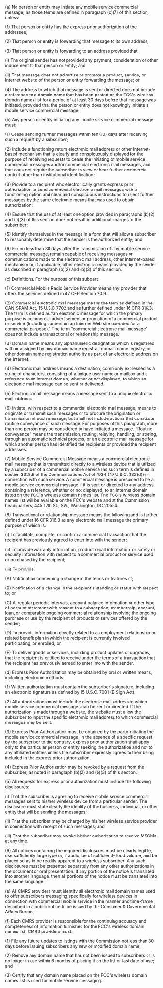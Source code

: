 (a) No person or entity may initiate any mobile service commercial message, as those terms are defined in paragraph (c)(7) of this section, unless:

(1) That person or entity has the express prior authorization of the addressee;

(2) That person or entity is forwarding that message to its own address;

(3) That person or entity is forwarding to an address provided that

(i) The original sender has not provided any payment, consideration or other inducement to that person or entity; and

(ii) That message does not advertise or promote a product, service, or Internet website of the person or entity forwarding the message; or

(4) The address to which that message is sent or directed does not include a reference to a domain name that has been posted on the FCC's wireless domain names list for a period of at least 30 days before that message was initiated, provided that the person or entity does not knowingly initiate a mobile service commercial message.

(b) Any person or entity initiating any mobile service commercial message must:

(1) Cease sending further messages within ten (10) days after receiving such a request by a subscriber;

(2) Include a functioning return electronic mail address or other Internet-based mechanism that is clearly and conspicuously displayed for the purpose of receiving requests to cease the initiating of mobile service commercial messages and/or commercial electronic mail messages, and that does not require the subscriber to view or hear further commercial content other than institutional identification;

(3) Provide to a recipient who electronically grants express prior authorization to send commercial electronic mail messages with a functioning option and clear and conspicuous instructions to reject further messages by the same electronic means that was used to obtain authorization;

(4) Ensure that the use of at least one option provided in paragraphs (b)(2) and (b)(3) of this section does not result in additional charges to the subscriber;

(5) Identify themselves in the message in a form that will allow a subscriber to reasonably determine that the sender is the authorized entity; and

(6) For no less than 30 days after the transmission of any mobile service commercial message, remain capable of receiving messages or communications made to the electronic mail address, other Internet-based mechanism or, if applicable, other electronic means provided by the sender as described in paragraph (b)(2) and (b)(3) of this section.

(c) Definitions. For the purpose of this subpart:

(1) Commercial Mobile Radio Service Provider means any provider that offers the services defined in 47 CFR Section 20.9.

(2) Commercial electronic mail message means the term as defined in the CAN-SPAM Act, 15 U.S.C 7702 and as further defined under 16 CFR 316.3. The term is defined as “an electronic message for which the primary purpose is commercial advertisement or promotion of a commercial product or service (including content on an Internet Web site operated for a commercial purpose).” The term “commercial electronic mail message” does not include a transactional or relationship message.

(3) Domain name means any alphanumeric designation which is registered with or assigned by any domain name registrar, domain name registry, or other domain name registration authority as part of an electronic address on the Internet.

(4) Electronic mail address means a destination, commonly expressed as a string of characters, consisting of a unique user name or mailbox and a reference to an Internet domain, whether or not displayed, to which an electronic mail message can be sent or delivered.

(5) Electronic mail message means a message sent to a unique electronic mail address.

(6) Initiate, with respect to a commercial electronic mail message, means to originate or transmit such messages or to procure the origination or transmission of such message, but shall not include actions that constitute routine conveyance of such message. For purposes of this paragraph, more than one person may be considered to have initiated a message. “Routine conveyance” means the transmission, routing, relaying, handling, or storing, through an automatic technical process, or an electronic mail message for which another person has identified the recipients or provided the recipient addresses.

(7) Mobile Service Commercial Message means a commercial electronic mail message that is transmitted directly to a wireless device that is utilized by a subscriber of a commercial mobile service (as such term is defined in section 332(d) of the Communications Act of 1934 (47 U.S.C. 332(d)) in connection with such service. A commercial message is presumed to be a mobile service commercial message if it is sent or directed to any address containing a reference, whether or not displayed, to an Internet domain listed on the FCC's wireless domain names list. The FCC's wireless domain names list will be available on the FCC's website and at the Commission headquarters, 445 12th St., SW., Washington, DC 20554.

(8) Transactional or relationship message means the following and is further defined under 16 CFR 316.3 as any electronic mail message the primary purpose of which is:

(i) To facilitate, complete, or confirm a commercial transaction that the recipient has previously agreed to enter into with the sender;

(ii) To provide warranty information, product recall information, or safety or security information with respect to a commercial product or service used or purchased by the recipient;

(iii) To provide:

(A) Notification concerning a change in the terms or features of;

(B) Notification of a change in the recipient's standing or status with respect to; or

(C) At regular periodic intervals, account balance information or other type of account statement with respect to a subscription, membership, account, loan, or comparable ongoing commercial relationship involving the ongoing purchase or use by the recipient of products or services offered by the sender;

(D) To provide information directly related to an employment relationship or related benefit plan in which the recipient is currently involved, participating, or enrolled; or

(E) To deliver goods or services, including product updates or upgrades, that the recipient is entitled to receive under the terms of a transaction that the recipient has previously agreed to enter into with the sender.

(d) Express Prior Authorization may be obtained by oral or written means, including electronic methods.

(1) Written authorization must contain the subscriber's signature, including an electronic signature as defined by 15 U.S.C. 7001 (E-Sign Act).

(2) All authorizations must include the electronic mail address to which mobile service commercial messages can be sent or directed. If the authorization is made through a website, the website must allow the subscriber to input the specific electronic mail address to which commercial messages may be sent.

(3) Express Prior Authorization must be obtained by the party initiating the mobile service commercial message. In the absence of a specific request by the subscriber to the contrary, express prior authorization shall apply only to the particular person or entity seeking the authorization and not to any affiliated entities unless the subscriber expressly agrees to their being included in the express prior authorization.

(4) Express Prior Authorization may be revoked by a request from the subscriber, as noted in paragraph (b)(2) and (b)(3) of this section.

(5) All requests for express prior authorization must include the following disclosures:

(i) That the subscriber is agreeing to receive mobile service commercial messages sent to his/her wireless device from a particular sender. The disclosure must state clearly the identity of the business, individual, or other entity that will be sending the messages;

(ii) That the subscriber may be charged by his/her wireless service provider in connection with receipt of such messages; and

(iii) That the subscriber may revoke his/her authorization to receive MSCMs at any time.

(6) All notices containing the required disclosures must be clearly legible, use sufficiently large type or, if audio, be of sufficiently loud volume, and be placed so as to be readily apparent to a wireless subscriber. Any such disclosures must be presented separately from any other authorizations in the document or oral presentation. If any portion of the notice is translated into another language, then all portions of the notice must be translated into the same language.

(e) All CMRS providers must identify all electronic mail domain names used to offer subscribers messaging specifically for wireless devices in connection with commercial mobile service in the manner and time-frame described in a public notice to be issued by the Consumer & Governmental Affairs Bureau.

(f) Each CMRS provider is responsible for the continuing accuracy and completeness of information furnished for the FCC's wireless domain names list. CMRS providers must:

(1) File any future updates to listings with the Commission not less than 30 days before issuing subscribers any new or modified domain name;

(2) Remove any domain name that has not been issued to subscribers or is no longer in use within 6 months of placing it on the list or last date of use; and

(3) Certify that any domain name placed on the FCC's wireless domain names list is used for mobile service messaging.

